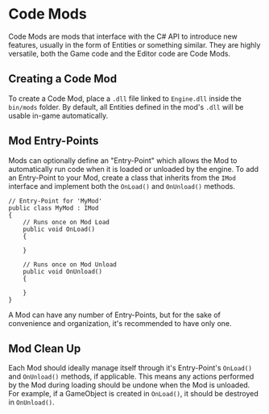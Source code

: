 # Code Mods
Code Mods are mods that interface with the C# API to introduce new features, usually in the form of Entities or something similar. They are highly versatile, both the Game code and the Editor code are Code Mods.

## Creating a Code Mod
To create a Code Mod, place a `.dll` file linked to `Engine.dll` inside the `bin/mods` folder. By default, all Entities defined in the mod's `.dll` will be usable in-game automatically.

## Mod Entry-Points
Mods can optionally define an "Entry-Point" which allows the Mod to automatically run code when it is loaded or unloaded by the engine. To add an Entry-Point to your Mod, create a class that inherits from the `IMod` interface and implement both the `OnLoad()` and `OnUnload()` methods.

``` CSharp
// Entry-Point for 'MyMod'
public class MyMod : IMod
{
    // Runs once on Mod Load
    public void OnLoad()
    {

    }

    // Runs once on Mod Unload
    public void OnUnload()
    {

    }
}
```

A Mod can have any number of Entry-Points, but for the sake of convenience and organization, it's recommended to have only one.

## Mod Clean Up
Each Mod should ideally manage itself through it's Entry-Point's `OnLoad()` and `OnUnload()` methods, if applicable. This means any actions performed by the Mod during loading should be undone when the Mod is unloaded. For example, if a GameObject is created in `OnLoad()`, it should be destroyed in `OnUnload()`.
